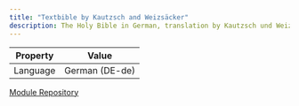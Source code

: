 ```yaml
---
title: "Textbible by Kautzsch and Weizsäcker"
description: The Holy Bible in German, translation by Kautzsch und Weizsäcker 1906
---
```

| Property      | Value          |
| ------------- | -------------  |
| Language      | German (DE-de) |

[Module Repository](https://github.com/openbibleproject/tkw)
